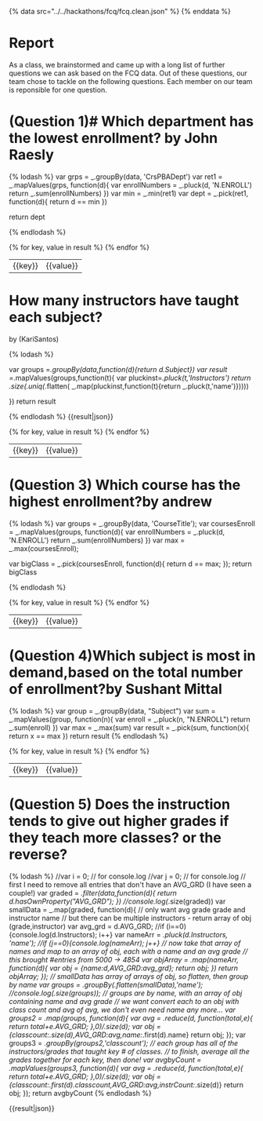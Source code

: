 {% data src="../../hackathons/fcq/fcq.clean.json" %}
{% enddata %}


# Report

As a class, we brainstormed and came up with a long list of further questions we
can ask based on the FCQ data. Out of these questions, our team chose to tackle on
the following questions. Each member on our team is reponsible for one question.

# (Question 1)# Which department has the lowest enrollment? by John Raesly



{% lodash %}
var grps = _.groupBy(data, 'CrsPBADept')
var ret1 = _.mapValues(grps, function(d){
var enrollNumbers = _.pluck(d, 'N.ENROLL')
return _.sum(enrollNumbers)
})
var min = _.min(ret1)
var dept = _.pick(ret1, function(d){
  return d == min
  })

return dept

{% endlodash %}
<table>
{% for key, value in result %}
  <tr>
      <td>{{key}}</td>
      <td>{{value}}</td>
  </tr>
{% endfor %}
</table>

# How many instructors have taught each subject?
 by (KariSantos)

{% lodash %}

var groups =_.groupBy(data,function(d){return d.Subject})
var result =_.mapValues(groups,function(t){ 
var pluckinst=_.pluck(t,'Instructors')
return _.size(_.uniq(_.flatten( _.map(pluckinst,function(t){return _.pluck(t,'name')}))))


})
return result

{% endlodash %}
{{result|json}}


<table>
{% for key, value in result %}
    <tr>
        <td>{{key}}</td>
        <td>{{value}}</td>
    </tr>
{% endfor %}
</table>


# (Question 3) Which course has the highest enrollment?by andrew


{% lodash %}
var groups = _.groupBy(data, 'CourseTitle');
var coursesEnroll = _.mapValues(groups, function(d){
  var enrollNumbers = _.pluck(d, 'N.ENROLL')
  return _.sum(enrollNumbers)
})
var max = _.max(coursesEnroll);

var bigClass =  _.pick(coursesEnroll, function(d){
  return d == max;
});
return bigClass

{% endlodash %}

<table>
{% for key, value in result %}
    <tr>
        <td>{{key}}</td>
        <td>{{value}}</td>
    </tr>
{% endfor %}
</table>

# (Question 4)Which subject is most in demand,based on the total number of enrollment?by Sushant Mittal

{% lodash %}
var group = _.groupBy(data, "Subject")
var sum = _.mapValues(group, function(n){
    var enroll = _.pluck(n, "N.ENROLL")
    return _.sum(enroll)
})
var max = _.max(sum)
var result = _.pick(sum, function(x){
    return x == max
})
return result
{% endlodash %}
  
  <table>
{% for key, value in result %}
    <tr>
        <td>{{key}}</td>
        <td>{{value}}</td>
    </tr>
{% endfor %}
</table>

# (Question 5) Does the instruction tends to give out higher grades if they teach more classes? or the reverse?
{% lodash %}
//var i = 0;  // for console.log
//var j = 0;  // for console.log
  // first I need to remove all entries that don't have an AVG_GRD (I have seen a couple!)
var graded = _.filter(data,function(d){
	return d.hasOwnProperty("AVG_GRD");
})
//console.log(_.size(graded))
var smallData = _.map(graded, function(d){
	// only want avg grade grade and instructor name
	// but there can be multiple instructors - return array of obj (grade,instructor)
	var avg_grd = d.AVG_GRD;
	//if (i==0){console.log(d.Instructors); i++}
	var nameArr = _.pluck(d.Instructors, 'name');
   //if (j==0){console.log(nameArr); j++}
 	// now take that array of names and map to an array of obj, each with a name and an avg grade
 	// this brought #entries from 5000 -> 4854
 	var objArray = _.map(nameArr, function(d){
 		var obj = {name:d,AVG_GRD:avg_grd};
 		return obj;
 	})
 	return objArray;
});
// smallData has array of arrays of obj, so flatten, then group by name
var groups = _.groupBy(_.flatten(smallData),'name');
//console.log(_.size(groups));
// groups are by name, with an array of obj containing name and avg grade
// we want convert each to an obj with class count and avg of avg, we don't even need name any more...
var groups2 = _.map(groups, function(d){
	var avg = _.reduce(d, function(total,e){
		return total+e.AVG_GRD;
	},0)/_.size(d);
	var obj = {classcount:_.size(d),AVG_GRD:avg,name:_.first(d).name}
	return obj;
});
var groups3 = _.groupBy(groups2,'classcount');
// each group has all of the instructors/grades that taught key # of classes.
// to finish, average all the grades together for each key, then done!
var avgbyCount = _.mapValues(groups3, function(d){
	var avg = _.reduce(d, function(total,e){
		return total+e.AVG_GRD;
	},0)/_.size(d);
	var obj = {classcount:_.first(d).classcount,AVG_GRD:avg,instrCount:_.size(d)}
	return obj;
});
return avgbyCount
{% endlodash %}


{{result|json}}
